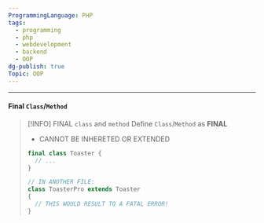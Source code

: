 ```yaml
---
ProgrammingLanguage: PHP
tags:
  - programming
  - php
  - webdevelopment
  - backend
  - OOP
dg-publish: true
Topic: OOP
---
```


---

#### Final `Class`/`Method`

> [!INFO] FINAL `class` and `method`
> Define `Class`/`Method` as **FINAL**
>
> - CANNOT BE INHERETED OR EXTENDED
>
> ```php
> final class Toaster {
> 	// ...
> }
>
> // IN ANOTHER FILE:
> class ToasterPro extends Toaster
> {
> 	// THIS WOULD RESULT TO A FATAL ERROR!
> }
>
> ```
